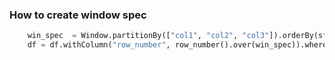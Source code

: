 ### How to create window spec 

```python
    win_spec  = Window.partitionBy(["col1", "col2", "col3"]).orderBy(sf.desc("col4"))
    df = df.withColumn("row_number", row_number().over(win_spec)).where(sf.col("row_number") == 1).select(*keep)
```